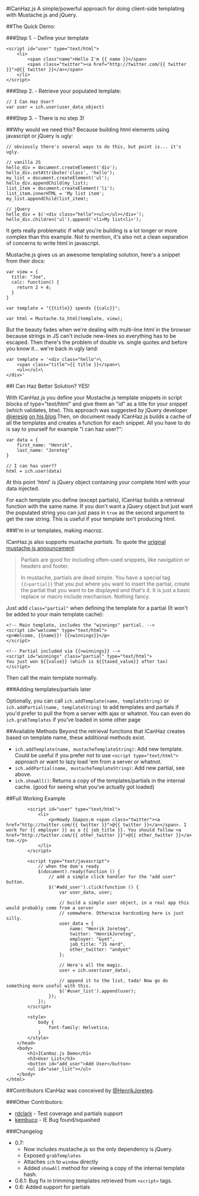 #ICanHaz.js
A simple/powerful approach for doing client-side templating with Mustache.js and jQuery.

##The Quick Demo:

###Step 1. - Define your template

    <script id="user" type="text/html">
        <li>
            <span class"name">Hello I'm {{ name }}</span>
            <span class="twitter"><a href="http://twitter.com/{{ twitter }}">@{{ twitter }}</a></span>
        </li>
    </script>

###Step 2. - Retrieve your populated template:
    
    // I Can Haz User?
    var user = ich.user(user_data_object)

###Step 3. - There is no step 3!

##Why would we need this?
Because building html elements using javascript or jQuery is ugly:
    
    // obviously there's several ways to do this, but point is... it's ugly.
    
    // vanilla JS
    hello_div = document.createElement('div');
    hello_div.setAttribute('class', 'hello');
    my_list = document.createElement('ul');
    hello_div.appendChild(my_list);
    list_item = document.createElement('li');
    list_item.innerHTML = 'My list item';
    my_list.appendChild(list_item);
    
    // jQuery
    hello_div = $('<div class="hello"><ul></ul></div>');
    hello_div.children('ul').append('<li>My list<li>');
    

It gets really problematic if what you're building is a lot longer or more complex than this example. Not to mention, it's also not a clean separation of concerns to write html in javascript.

Mustache.js gives us an awesome templating solution, here's a snippet from their docs:
    
    var view = {
      title: "Joe",
      calc: function() {
        return 2 + 4;
      }
    }
    
    var template = "{{title}} spends {{calc}}";
    
    var html = Mustache.to_html(template, view);

But the beauty fades when we're dealing with multi-line html in the browser because strings in JS can't include new-lines so everything has to be escaped. Then there's the problem of double vs. single quotes and before you know it... we're back in ugly land:
    
    var template = '<div class="hello">\
        <span class="title">{{ title }}</span>\
        <ul></ul>\
    </div>'

##I Can Haz Better Solution?
YES!

With ICanHaz.js you define your Mustache.js template snippets in script blocks of type="text/html" and give them an "id" as a title for your snippet (which validates, btw). This approach was suggested by jQuery developer [@jeresig](http://twitter.com/jeresig) [on his blog](http://ejohn.org/blog/javascript-micro-templating/).Then, on document ready ICanHaz.js builds a cache of all the templates and creates a function for each snippet. All you have to do is say to yourself for example "I can haz user?":

    var data = {
        first_name: "Henrik",
        last_name: "Joreteg"
    }
    
    // I can has user??
    html = ich.user(data)

At this point 'html' is jQuery object containing your complete html with your data injected. 

For each template you define (except partials), ICanHaz builds a retrieval function with the same name. 
If you don't want a jQuery object but just want the populated string you can just pass in `true` as the second argument to get the raw string. This is useful if your template isn't producing html.

###I'm in ur templates, making macroz.

ICanHaz.js also supports mustache *partials*. To quote the [original mustache.js announcement](http://blog.couchone.com/post/622014913/mustache-js):
> Partials are good for including often-used snippets, like navigation or headers and footer.
> 
> In mustache, partials are dead simple. You have a special tag `{{>partial}}` that you put where you want to insert the partial, create the partial that you want to be displayed *and that's it*. It is just a basic replace or macro include mechanism. Nothing fancy.

Just add `class="partial"` when defining the template for a partial (It won't be added to your main template cache):

	<!-- Main template, includes the "winnings" partial. -->
	<script id="welcome" type="text/html">
	<p>Welcome, {{name}}! {{>winnings}}</p>
	</script>
	
	<!-- Partial included via {{>winnings}} -->
	<script id="winnings" class="partial" type="text/html">
	You just won ${{value}} (which is ${{taxed_value}} after tax)
	</script>

Then call the main template normally.

###Adding templates/partials later

Optionally, you can call `ich.addTemplate(name, templateString)` or `ich.addPartial(name, templateString)` to add templates and partials if you'd prefer to pull the from a server with ajax or whatnot. You can even do `ich.grabTemplates` if you've loaded in some other page

##Available Methods
Beyond the retrieval functions that ICanHaz creates based on template name, these additional methods exist.
- `ich.addTemplate(name, mustacheTemplateString)`: Add new template. Could be useful if you prefer not to use `<script type="text/html">` approach or want to lazy load 'em from a server or whatnot.
- `ich.addPartial(name, mustacheTemplateString)`: Add new partial, see above.
- `ich.showAll()`: Returns a copy of the templates/partials in the internal cache. (good for seeing what you've actually got loaded)

##Full Working Example
    <!DOCTYPE html>
    <html>
        <head>
            <title>ICanHaz.js Demo</title>
            <script src="test/jquery-1.4.4.min.js" type="text/javascript"></script>
            <script src="ICanHaz.min.js" type="text/javascript"></script>
            
            <script id="user" type="text/html">
                <li>
                    <p>Howdy I&apos;m <span class="twitter"><a href="http://twitter.com/{{ twitter }}">@{{ twitter }}</a></span>. I work for {{ employer }} as a {{ job_title }}. You should follow <a href="http://twitter.com/{{ other_twitter }}">@{{ other_twitter }}</a> too.</p>
                </li>
            </script>
            
            <script type="text/javascript">
                // when the dom's ready
                $(document).ready(function () {
                    // add a simple click handler for the "add user" button.
                    $('#add_user').click(function () {
                        var user_data, user;
                        
                        // build a simple user object, in a real app this would probably come from a server
                        // somewhere. Otherwise hardcoding here is just silly.
                        user_data = {
                            name: "Henrik Joreteg",
                            twitter: "HenrikJoreteg",
                            employer: "&yet",
                            job_title: "JS nerd",
                            other_twitter: "andyet"
                        };
    
                        // Here's all the magic.
                        user = ich.user(user_data);
                        
                        // append it to the list, tada! Now go do something more useful with this.
                        $('#user_list').append(user);
                    });
                });
            </script>
            
            <style>
                body {
                    font-family: Helvetica;
                }
            </style>
        </head>
        <body>
            <h1>ICanHaz.js Demo</h1>
            <h3>User List</h3>
            <button id="add_user">Add User</button>
            <ul id="user_list"></ul>
        </body>
    </html>

##Contributors
ICanHaz was conceived by [@HenrikJoreteg](http://twitter.com/HenrikJoreteg).

###Other Contributors:

- [rdclark](http://github.com/rdclark) - Test coverage and partials support
- [kembuco](http://github.com/kembuco) - IE Bug found/squashed

###Changelog
- 0.7: 
    - Now includes mustache.js so the only dependency is jQuery.
    - Exposed `grabTemplates`
    - Attaches `ich` to `window` directly
    - Added `showAll` method for viewing a copy of the internal template hash.
- 0.6.1: Bug fix in trimming templates retrieved from `<script>` tags.
- 0.6: Added support for partials